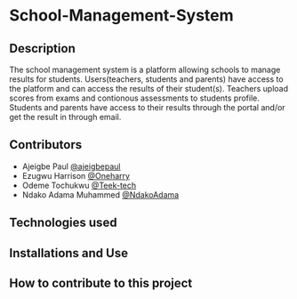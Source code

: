 # School-Management-System
## Description
  The school management system is a platform allowing schools to manage results for students.
  Users(teachers, students and parents) have access to the platform and can access the results of their student(s).
  Teachers upload scores from exams and contionous assessments to students profile.
  Students and parents have access to their results through the portal and/or get the result in through email.
## Contributors
- Ajeigbe Paul [@ajeigbepaul](https://github.com/ajeigbepaul)
- Ezugwu Harrison [@Oneharry](https://github.com/oneharry)
- Odeme Tochukwu [@Teek-tech](https://github.com/Teek-tech)
- Ndako Adama Muhammed [@NdakoAdama](https://github.com/NdakoAdama)
## Technologies used

## Installations and Use

## How to contribute to this project
